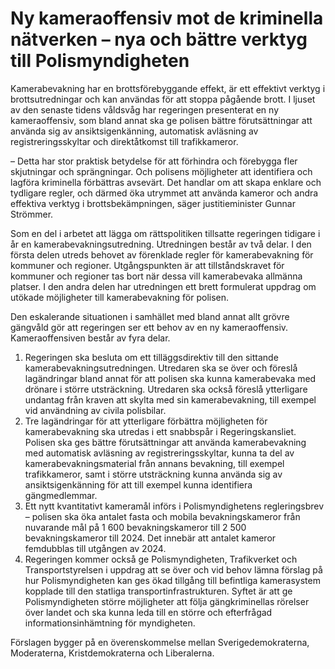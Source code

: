 # Ny kameraoffensiv mot de kriminella nätverken – nya och bättre verktyg till Polismyndigheten

Kamerabevakning har en brottsförebyggande effekt, är ett effektivt verktyg i brottsutredningar och kan användas för att stoppa pågående brott. I ljuset av den senaste tidens våldsvåg har regeringen presenterat en ny kameraoffensiv, som bland annat ska ge polisen bättre förutsättningar att använda sig av ansiktsigenkänning, automatisk avläsning av registreringsskyltar och direktåtkomst till trafikkameror.

– Detta har stor praktisk betydelse för att förhindra och förebygga fler skjutningar och sprängningar. Och polisens möjligheter att identifiera och lagföra kriminella förbättras avsevärt. Det handlar om att skapa enklare och tydligare regler, och därmed öka utrymmet att använda kameror och andra effektiva verktyg i brottsbekämpningen, säger justitieminister Gunnar Strömmer.

Som en del i arbetet att lägga om rättspolitiken tillsatte regeringen tidigare i år en kamerabevakningsutredning. Utredningen består av två delar. I den första delen utreds behovet av förenklade regler för kamerabevakning för kommuner och regioner. Utgångspunkten är att tillståndskravet för kommuner och regioner tas bort när dessa vill kamerabevaka allmänna platser. I den andra delen har utredningen ett brett formulerat uppdrag om utökade möjligheter till kamerabevakning för polisen.

Den eskalerande situationen i samhället med bland annat allt grövre gängvåld gör att regeringen ser ett behov av en ny kameraoffensiv. Kameraoffensiven består av fyra delar.

1. Regeringen ska besluta om ett tilläggsdirektiv till den sittande kamerabevakningsutredningen. Utredaren ska se över och föreslå lagändringar bland annat för att polisen ska kunna kamerabevaka med drönare i större utsträckning. Utredaren ska också föreslå ytterligare undantag från kraven att skylta med sin kamerabevakning, till exempel vid användning av civila polisbilar.
2. Tre lagändringar för att ytterligare förbättra möjligheten för kamerabevakning ska utredas i ett snabbspår i Regeringskansliet. Polisen ska ges bättre förutsättningar att använda kamerabevakning med automatisk avläsning av registreringsskyltar, kunna ta del av kamerabevakningsmaterial från annans bevakning, till exempel trafikkameror, samt i större utsträckning kunna använda sig av ansiktsigenkänning för att till exempel kunna identifiera gängmedlemmar.
3. Ett nytt kvantitativt kameramål införs i Polismyndighetens regleringsbrev – polisen ska öka antalet fasta och mobila bevakningskameror från nuvarande mål på 1 600 bevakningskameror till 2 500 bevakningskameror till 2024. Det innebär att antalet kameror femdubblas till utgången av 2024.
4. Regeringen kommer också ge Polismyndigheten, Trafikverket och Transportstyrelsen i uppdrag att se över och vid behov lämna förslag på hur Polismyndigheten kan ges ökad tillgång till befintliga kamerasystem kopplade till den statliga transportinfrastrukturen. Syftet är att ge Polismyndigheten större möjligheter att följa gängkriminellas rörelser över landet och ska kunna leda till en större och efterfrågad informationsinhämtning för myndigheten.

Förslagen bygger på en överenskommelse mellan Sverigedemokraterna, Moderaterna, Kristdemokraterna och Liberalerna.
